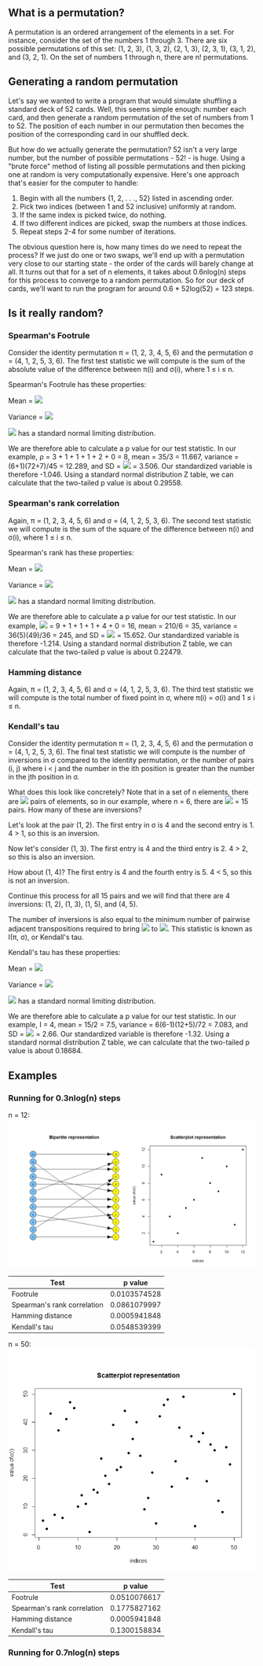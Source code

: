 ## What is a permutation?
A permutation is an ordered arrangement of the elements in a set. For instance, consider the set of the numbers 1 through 3. There are six possible permutations of this set: (1, 2, 3), (1, 3, 2), (2, 1, 3), (2, 3, 1), (3, 1, 2), and (3, 2, 1). On the set of numbers 1 through n, there are n! permutations.

## Generating a random permutation
Let's say we wanted to write a program that would simulate shuffling a standard deck of 52 cards. Well, this seems simple enough: number each card, and then generate a random permutation of the set of numbers from 1 to 52. The position of each number in our permutation then becomes the position of the corresponding card in our shuffled deck. 

But how do we actually generate the permutation? 52 isn't a very large number, but the number of possible permutations - 52! - is huge. Using a "brute force" method of listing all possible permutations and then picking one at random is very computationally expensive. Here's one approach that's easier for the computer to handle:

1) Begin with all the numbers {1, 2, . . ., 52} listed in ascending order.<br/>
2) Pick two indices (between 1 and 52 inclusive) uniformly at random.<br/>
3) If the same index is picked twice, do nothing.<br/>
4) If two different indices are picked, swap the numbers at those indices.<br/>
5) Repeat steps 2-4 for some number of iterations.<br/>

The obvious question here is, how many times do we need to repeat the process? If we just do one or two swaps, we'll end up with a permutation very close to our starting state - the order of the cards will barely change at all. It turns out that for a set of n elements, it takes about 0.6nlog(n) steps for this process to converge to a random permutation. So for our deck of cards, we'll want to run the program for around 0.6 * 52log(52) = 123 steps. 

## Is it really random?
###   Spearman's Footrule
Consider the identity permutation π = (1, 2, 3, 4, 5, 6) and the permutation σ = (4, 1, 2, 5, 3, 6). The first test statistic we will compute is the sum of the absolute value of the difference between π(i) and σ(i), where 1 ≤ i ≤ n.

Spearman's Footrule has these properties:

Mean = <img src="https://render.githubusercontent.com/render/math?math=\dfrac{1}{3}(n^2 - 1)">

Variance = <img src="https://render.githubusercontent.com/render/math?math=\dfrac{1}{45}(n %2B 1)(2n^2 %2B 7)">

<img src="https://render.githubusercontent.com/render/math?math=\dfrac{\rho - Mean}{SD}"> has a standard normal limiting distribution.

We are therefore able to calculate a p value for our test statistic. In our example, ρ = 3 + 1 + 1 + 1 + 2 + 0 = 8, mean = 35/3 = 11.667, variance = (6+1)(72+7)/45 = 12.289, and SD = <img src="https://render.githubusercontent.com/render/math?math=\sqrt{Variance}"> = 3.506. Our standardized variable is therefore -1.046. Using a standard normal distribution Z table, we can calculate that the two-tailed p value is about 0.29558.

###   Spearman's rank correlation
Again, π = (1, 2, 3, 4, 5, 6) and σ = (4, 1, 2, 5, 3, 6). The second test statistic we will compute is the sum of the square of the difference between π(i) and σ(i), where 1 ≤ i ≤ n.

Spearman's rank has these properties:

Mean = <img src="https://render.githubusercontent.com/render/math?math=\dfrac{(n^3 - n)}{6}">

Variance = <img src="https://render.githubusercontent.com/render/math?math=\dfrac{1}{36}n^2(n - 1)(n %2B 1)^2">

<img src="https://render.githubusercontent.com/render/math?math=\dfrac{S^2 - Mean}{SD}"> has a standard normal limiting distribution.

We are therefore able to calculate a p value for our test statistic. In our example, <img src="https://render.githubusercontent.com/render/math?math=S^{2}"> = 9 + 1 + 1 + 1 + 4 + 0 = 16, mean = 210/6 = 35, variance = 36(5)(49)/36 = 245, and SD = <img src="https://render.githubusercontent.com/render/math?math=\sqrt{Variance}"> = 15.652. Our standardized variable is therefore -1.214. Using a standard normal distribution Z table, we can calculate that the two-tailed p value is about 0.22479.

###   Hamming distance
Again, π = (1, 2, 3, 4, 5, 6) and σ = (4, 1, 2, 5, 3, 6). The third test statistic we will compute is the total number of fixed point in σ, where π(i) = σ(i) and 1 ≤ i ≤ n. 
###   Kendall's tau
Consider the identity permutation π = (1, 2, 3, 4, 5, 6) and the permutation σ = (4, 1, 2, 5, 3, 6). The final test statistic we will compute is the number of inversions in σ compared to the identity permutation, or the number of pairs (i, j) where i < j and the number in the ith position is greater than the number in the jth position in σ. 

What does this look like concretely? Note that in a set of n elements, there are <img src="https://render.githubusercontent.com/render/math?math={n \choose 2}"> pairs of elements, so in our example, where n = 6, there are <img src="https://render.githubusercontent.com/render/math?math={6 \choose 2}"> = 15 pairs. How many of these are inversions? 

Let's look at the pair (1, 2). The first entry in σ is 4 and the second entry is 1. 4 > 1, so this is an inversion.

Now let's consider (1, 3). The first entry is 4 and the third entry is 2. 4 > 2, so this is also an inversion.

How about (1, 4)? The first entry is 4 and the fourth entry is 5. 4 < 5, so this is not an inversion.

Continue this process for all 15 pairs and we will find that there are 4 inversions: (1, 2), (1, 3), (1, 5), and (4, 5). 

The number of inversions is also equal to the minimum number of pairwise adjacent transpositions required to bring <img src="https://render.githubusercontent.com/render/math?math=\pi^{-1}"> to <img src="https://render.githubusercontent.com/render/math?math=\sigma^{-1}">. This statistic is known as I(π, σ), or Kendall's tau.

Kendall's tau has these properties:

Mean = <img src="https://render.githubusercontent.com/render/math?math=\dfrac{n \choose 2}{2}">

Variance = <img src="https://render.githubusercontent.com/render/math?math=\dfrac{n(n-1)(2n %2B 5)}{72}">

<img src="https://render.githubusercontent.com/render/math?math=\dfrac{I - Mean}{SD}"> has a standard normal limiting distribution.

We are therefore able to calculate a p value for our test statistic. In our example, I = 4, mean = 15/2 = 7.5, variance = 6(6-1)(12+5)/72 = 7.083, and SD = <img src="https://render.githubusercontent.com/render/math?math=\sqrt{Variance}"> = 2.66. Our standardized variable is therefore -1.32. Using a standard normal distribution Z table, we can calculate that the two-tailed p value is about 0.18684.

## Examples
###   Running for 0.3nlog(n) steps

n = 12:<br/>
<img src="12Permutation0.3nlogn.png">

| Test                        | p value      |
| --------------------------- | ------------ |
| Footrule                    | 0.0103574528 |
| Spearman's rank correlation | 0.0861079997 |
| Hamming distance            | 0.0005941848 |
| Kendall's tau               | 0.0548539399 |


n = 50:<br/>
<img src="50Permutation0.3nlogn.png">

| Test                        | p value      |
| --------------------------- | ------------ |
| Footrule                    | 0.0510076617 |
| Spearman's rank correlation | 0.1775827162 |
| Hamming distance            | 0.0005941848 |
| Kendall's tau               | 0.1300158834 |

###   Running for 0.7nlog(n) steps

